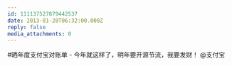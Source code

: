 ```yaml
---
id: 111137527879442537
date: 2013-01-28T06:32:00.000Z
reply: false
media_attachments: 0
---
```


#晒年度支付宝对账单 - 今年就这样了，明年要开源节流，我要发财！ @支付宝 ​​​​

